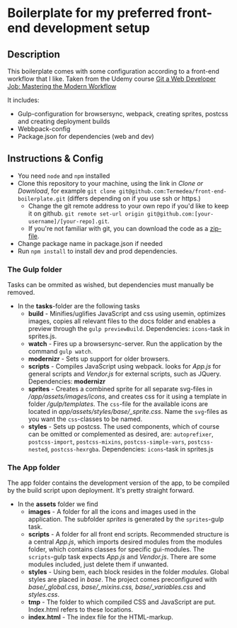 # Boilerplate for my preferred front-end development setup

## Description
This boilerplate comes with some configuration according to a front-end workflow that I like.
Taken from the Udemy course [Git a Web Developer Job: Mastering the Modern Workflow](https://www.udemy.com/git-a-web-developer-job-mastering-the-modern-workflow/learn/v4/overview)

It includes:
- Gulp-configuration for browsersync, webpack, creating sprites, postcss and creating deployment builds
- Webbpack-config
- Package.json for dependencies (web and dev)

## Instructions & Config
- You need `node` and `npm` installed
- Clone this repository to your machine, using the link in *Clone or Download*, for example `git clone git@github.com:Termedea/front-end-boilerplate.git` (differs depending on if you use ssh or https.)
	- Change the git remote address to your own repo if you'd like to keep it on github. `git remote set-url origin git@github.com:[your-username]/[your-repo].git`.
	- If you're not familiar with git, you can download the code as a [zip-file](https://github.com/Termedea/front-end-boilerplate/archive/master.zip).
- Change package name in package.json if needed
- Run `npm install` to install dev and prod dependencies.

### The Gulp folder
Tasks can be ommited as wished, but dependencies must manually be removed.
- In the **tasks**-folder are the following tasks
	- **build** - Minifies/uglifies JavaScript and css using usemin, optimizes images, copies all relevant files to the docs folder and enables a preview through the `gulp previewBuild`. Dependencies: `icons`-task in sprites.js.
	- **watch** - Fires up a browsersync-server. Run the application by the command `gulp watch`.
	- **modernizr** - Sets up support for older browsers.
	- **scripts** - Compiles JavaScript using webpack. looks for *App.js* for general scripts and *Vendor.js* for external scripts, such as JQuery. Dependencies: **modernizr**
	- **sprites** - Creates a combined sprite for all separate svg-files in */app/assets/images/icons*, and creates css for it using a template in folder */gulp/templates*. The `css`-file for the available icons are located in *app/assets/styles/base/_sprite.css*. Name the `svg`-files as you want the `css`-classes to be named.
	- **styles** - Sets up postcss. The used components, which of course can be omitted or complemented as desired, are: `autoprefixer`, `postcss-import`, `postcss-mixins`, `postcss-simple-vars`, `postcss-nested`, `postcss-hexrgba`. Dependencies: `icons`-task in sprites.js


### The App folder
The app folder contains the development version of the app, to be compiled by the build script upon deployment.
It's pretty straight forward.
- In the **assets** folder we find
	- **images** - A folder for all the icons and images used in the application. The subfolder *sprites* is generated by the `sprites`-gulp task.
	- **scripts** -  A folder for all front end scripts. Recommended structure is a central *App.js*, which imports desired modules from the modules folder, which contains classes for specific gui-modules. The `scripts`-gulp task expects *App.js* and *Vendor.js*. There are some modules included, just delete them if unwanted.
	- **styles** - Using bem, each block resides in the folder *modules*. Global styles are placed in *base*. The project comes preconfigured with *base/_global.css, base/_mixins.css, base/_variables.css* and *styles.css*.
	- **tmp** - The folder to which compiled CSS and JavaScript are put. Index.html refers to these locations.
	- **index.html** - The index file for the HTML-markup.
